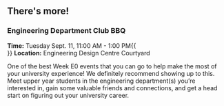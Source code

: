 ## There's more!

### Engineering Department Club BBQ

**Time:** Tuesday Sept. 11, 11:00 AM - 1:00 PM{{<br/>}}
**Location:** Engineering Design Centre Courtyard

One of the best Week E0 events that you can go to help make the most of your university experience! We definitely recommend showing up to this. Meet upper year students in the engineering department(s) you’re interested in, gain some valuable friends and connections, and get a head start on figuring out your university career.